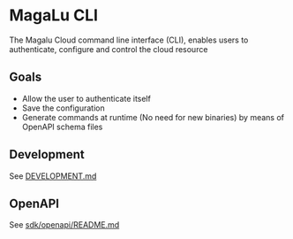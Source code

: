 MagaLu CLI
==========

The Magalu Cloud command line interface (CLI), enables users to
authenticate, configure and control the cloud resource

## Goals

- Allow the user to authenticate itself
- Save the configuration
- Generate commands at runtime (No need for new binaries) by means of OpenAPI schema files

## Development

See [DEVELOPMENT.md](./DEVELOPMENT.md)

## OpenAPI

See [sdk/openapi/README.md](../sdk/openapi/README.md)
